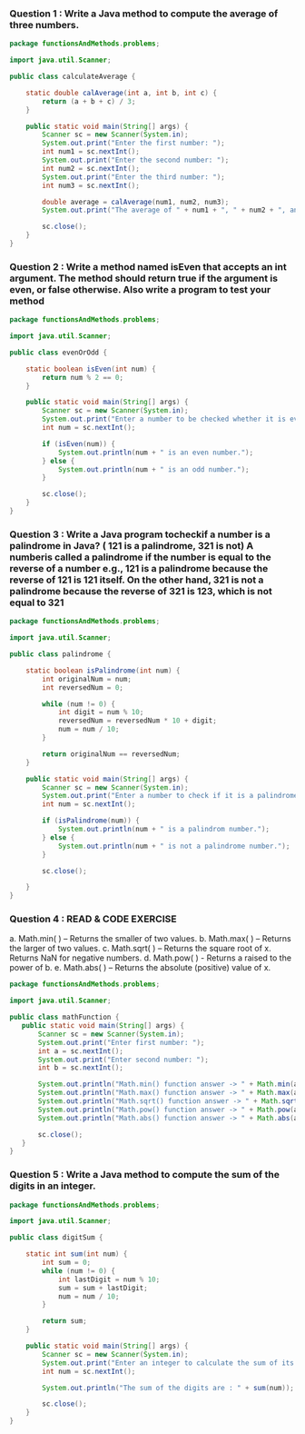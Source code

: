 ### Question 1 : Write a Java method to compute the average of three numbers.

```java
package functionsAndMethods.problems;

import java.util.Scanner;

public class calculateAverage {

    static double calAverage(int a, int b, int c) {
        return (a + b + c) / 3;
    }

    public static void main(String[] args) {
        Scanner sc = new Scanner(System.in);
        System.out.print("Enter the first number: ");
        int num1 = sc.nextInt();
        System.out.print("Enter the second number: ");
        int num2 = sc.nextInt();
        System.out.print("Enter the third number: ");
        int num3 = sc.nextInt();

        double average = calAverage(num1, num2, num3);
        System.out.print("The average of " + num1 + ", " + num2 + ", and " + num3 + " is: " + average);

        sc.close();
    }
}
```

### Question 2 : Write a method named isEven that accepts an int argument. The method should return true if the argument is even, or false otherwise. Also write a program to test your method

```java
package functionsAndMethods.problems;

import java.util.Scanner;

public class evenOrOdd {

    static boolean isEven(int num) {
        return num % 2 == 0;
    }

    public static void main(String[] args) {
        Scanner sc = new Scanner(System.in);
        System.out.print("Enter a number to be checked whether it is even or odd: ");
        int num = sc.nextInt();

        if (isEven(num)) {
            System.out.println(num + " is an even number.");
        } else {
            System.out.println(num + " is an odd number.");
        }

        sc.close();
    }
}
```

### Question 3 : Write a Java program tocheckif a number is a palindrome in Java? ( 121 is a palindrome, 321 is not) A numberis called a palindrome if the number is equal to the reverse of a number e.g., 121 is a palindrome because the reverse of 121 is 121 itself. On the other hand, 321 is not a palindrome because the reverse of 321 is 123, which is not equal to 321

```java
package functionsAndMethods.problems;

import java.util.Scanner;

public class palindrome {

    static boolean isPalindrome(int num) {
        int originalNum = num;
        int reversedNum = 0;

        while (num != 0) {
            int digit = num % 10;
            reversedNum = reversedNum * 10 + digit;
            num = num / 10;
        }

        return originalNum == reversedNum;
    }

    public static void main(String[] args) {
        Scanner sc = new Scanner(System.in);
        System.out.print("Enter a number to check if it is a palindrome: ");
        int num = sc.nextInt();

        if (isPalindrome(num)) {
            System.out.println(num + " is a palindrom number.");
        } else {
            System.out.println(num + " is not a palindrome number.");
        }

        sc.close();

    }
}
```

### Question 4 : READ & CODE EXERCISE

a. Math.min( ) – Returns the smaller of two values.
b. Math.max( ) – Returns the larger of two values.
c. Math.sqrt( ) – Returns the square root of x. Returns NaN for negative numbers.
d. Math.pow( ) - Returns a raised to the power of b.
e. Math.abs( ) – Returns the absolute (positive) value of x.

```java
package functionsAndMethods.problems;

import java.util.Scanner;

public class mathFunction {
   public static void main(String[] args) {
       Scanner sc = new Scanner(System.in);
       System.out.print("Enter first number: ");
       int a = sc.nextInt();
       System.out.print("Enter second number: ");
       int b = sc.nextInt();

       System.out.println("Math.min() function answer -> " + Math.min(a, b));
       System.out.println("Math.max() function answer -> " + Math.max(a, b));
       System.out.println("Math.sqrt() function answer -> " + Math.sqrt(a));
       System.out.println("Math.pow() function answer -> " + Math.pow(a, b));
       System.out.println("Math.abs() function answer -> " + Math.abs(a - b));

       sc.close();
   }
}
```

### Question 5 : Write a Java method to compute the sum of the digits in an integer.

```java
package functionsAndMethods.problems;

import java.util.Scanner;

public class digitSum {

    static int sum(int num) {
        int sum = 0;
        while (num != 0) {
            int lastDigit = num % 10;
            sum = sum + lastDigit;
            num = num / 10;
        }

        return sum;
    }

    public static void main(String[] args) {
        Scanner sc = new Scanner(System.in);
        System.out.print("Enter an integer to calculate the sum of its digits: ");
        int num = sc.nextInt();

        System.out.println("The sum of the digits are : " + sum(num));

        sc.close();
    }
}
```
